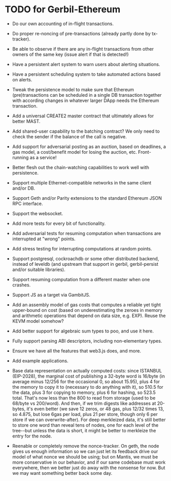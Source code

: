 TODO for Gerbil-Ethereum
========================

* Do our own accounting of in-flight transactions.

* Do proper re-noncing of pre-transactions (already partly done by tx-tracker).

* Be able to observe if there are any in-flight transactions
  from other owners of the same key (issue alert if that is detected!)

* Have a persistent alert system to warn users about alerting situations.

* Have a persistent scheduling system to take automated actions based on alerts.

* Tweak the persistence model to make sure that Ethereum (pre)transactions
  can be scheduled in a single DB transaction together with according changes
  in whatever larger DApp needs the Ethereum transaction.

* Add a universal CREATE2 master contract that ultimately allows for better MAST.

* Add shared-user capability to the batching contract?
  We only need to check the sender if the balance of the call is negative.

* Add support for adversarial posting as an auction, based on deadlines, a gas model,
  a cost/benefit model for losing the auction, etc. Front-running as a service!

* Better flesh out the chain-watching capabilities to work well with persistence.

* Support multiple Ethernet-compatible networks in the same client and/or DB.

* Support Geth and/or Parity extensions to the standard Ethereum JSON RPC interface.

* Support the websocket.

* Add more tests for every bit of functionality.

* Add adversarial tests for resuming computation when transactions are
  interrupted at "wrong" points.

* Add stress testing for interrupting computations at random points.

* Support postgresql, cockroachdb or some other distributed backend, instead of leveldb
  (and upstream that support in gerbil, gerbil-persist and/or suitable libraries).

* Support resuming computation from a different master when one crashes.

* Support JS as a target via GambitJS.

* Add an assembly model of gas costs that computes a reliable yet tight upper-bound
  on cost (based on underestimating the zeroes in memory and arithmetic operations
  that depend on data size, e.g. EXP). Reuse the KEVM model somehow?

* Add better support for algebraic sum types to poo, and use it here.

* Fully support parsing ABI descriptors, including non-elementary types.

* Ensure we have all the features that web3.js does, and more.

* Add example applications.

* Base data representation on actually computed costs:
  since ISTANBUL (EIP-2028), the marginal cost of publishing a 32-byte word is 16/byte
  (in average minus 12/256 for the occasional 0, so about 15.95),
  plus 4 for the memory to copy it to (necessary to do anything with it),
  so 510.5 for the data, plus 3 for copying to memory, plus 6 for hashing, so 523.5 total.
  That's now less than the 800 to read from storage (used to be 68/byte vs 200/word).
  And then, if we trim digests like addresses at 20-bytes, it's even better
  (we save 12 zeros, or 48 gas, plus 12/32 times 13, so 4.875, but lose 6gas per load, plus 21 per store,
  though only 6 per store if we can overwrite-after).
  For deep merkleized data, it's still better to store one word than reveal tens of nodes,
  one for each level of the tree--but unless the data is short, it might be better to merkleize
  the entry for the node.

* Reenable or completely remove the nonce-tracker.
  On geth, the node gives us enough information so we can just let its feedback
  drive our model of what nonce we should be using; but on Mantis,
  we must be more conservative in our behavior, and if our same codebase must work everywhere,
  then we better just do away with the nonsense for now.
  But we may want something better back some day.
